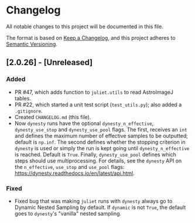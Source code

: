 # Changelog
All notable changes to this project will be documented in this file.

The format is based on [Keep a Changelog](https://keepachangelog.com/en/1.0.0/),
and this project adheres to [Semantic Versioning](https://semver.org/spec/v2.0.0.html).

## [2.0.26] - [Unreleased]
### Added
- PR #47, which adds function to `juliet.utils` to read AstroImageJ tables.
- PR #22, which started a unit test script (`test_utils.py`); also added a `.gitignore`.
- Created `CHANGELOG.md` (this file).
- Now `dynesty` runs have the optional `dynesty_n_effective`, `dynesty_use_stop` and `dynesty_use_pool` flags. The first, receives an `int` and defines the maximum number of effective samples to be outputted; default is `np.inf`. The second defines whether the stopping criterion in `dynesty` is used or simply the run is kept going until `dynesty_n_effective` is reached. Default is `True`. Finally, `dynesty_use_pool` defines which steps should use multiprocessing. For details, see the `dynesty` API on the `n_effective`, `use_stop` and `use_pool` flags: https://dynesty.readthedocs.io/en/latest/api.html. 
### Fixed
- Fixed bug that was making `juliet` runs with `dynesty` always go to Dynamic Nested Sampling by default. If `dynamic` is not `True`, the default goes to `dynesty`'s "vanilla" nested sampling.
